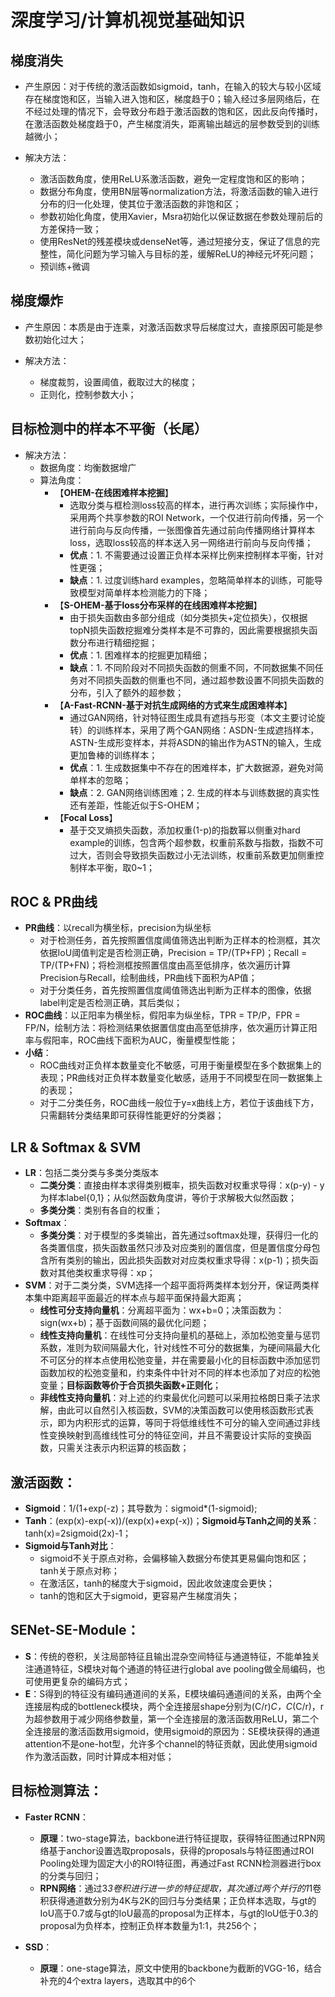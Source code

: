 # 深度学习/计算机视觉基础知识

## 梯度消失

* 产生原因：对于传统的激活函数如sigmoid，tanh，在输入的较大与较小区域存在梯度饱和区，当输入进入饱和区，梯度趋于0；输入经过多层网络后，在不经过处理的情况下，会导致分布趋于激活函数的饱和区，因此反向传播时，在激活函数处梯度趋于0，产生梯度消失，距离输出越远的层参数受到的训练越微小；

* 解决方法：
    * 激活函数角度，使用ReLU系激活函数，避免一定程度饱和区的影响；
    * 数据分布角度，使用BN层等normalization方法，将激活函数的输入进行分布的归一化处理，使其位于激活函数的非饱和区；
    * 参数初始化角度，使用Xavier，Msra初始化以保证数据在参数处理前后的方差保持一致；
    * 使用ResNet的残差模块或denseNet等，通过短接分支，保证了信息的完整性，简化问题为学习输入与目标的差，缓解ReLU的神经元坏死问题；
    * 预训练+微调

## 梯度爆炸

* 产生原因：本质是由于连乘，对激活函数求导后梯度过大，直接原因可能是参数初始化过大；

* 解决方法：
    * 梯度裁剪，设置阈值，截取过大的梯度；
    * 正则化，控制参数大小；

## 目标检测中的样本不平衡（长尾）

* 解决方法：
   * 数据角度：均衡数据增广
   * 算法角度：
      * 【**OHEM-在线困难样本挖掘**】
         * 选取分类与框检测loss较高的样本，进行再次训练；实际操作中，采用两个共享参数的ROI Network，一个仅进行前向传播，另一个进行前向与反向传播，一张图像首先通过前向传播网络计算样本loss，选取loss较高的样本送入另一网络进行前向与反向传播；
         * **优点**：1. 不需要通过设置正负样本采样比例来控制样本平衡，针对性更强；
         * **缺点**：1. 过度训练hard examples，忽略简单样本的训练，可能导致模型对简单样本检测能力的下降；
      * 【**S-OHEM-基于loss分布采样的在线困难样本挖掘**】
         * 由于损失函数由多部分组成（如分类损失+定位损失），仅根据topN损失函数挖掘难分类样本是不可靠的，因此需要根据损失函数分布进行精细挖掘；
         * **优点**：1. 困难样本的挖掘更加精细；
         * **缺点**：1. 不同阶段对不同损失函数的侧重不同，不同数据集不同任务对不同损失函数的侧重也不同，通过超参数设置不同损失函数的分布，引入了额外的超参数；
      * 【**A-Fast-RCNN-基于对抗生成网络的方式来生成困难样本**】
         * 通过GAN网络，针对特征图生成具有遮挡与形变（本文主要讨论旋转）的训练样本，采用了两个GAN网络：ASDN-生成遮挡样本，ASTN-生成形变样本，并将ASDN的输出作为ASTN的输入，生成更加鲁棒的训练样本；
         * **优点**：1. 生成数据集中不存在的困难样本，扩大数据源，避免对简单样本的忽略；
         * **缺点**：2. GAN网络训练困难；2. 生成的样本与训练数据的真实性还有差距，性能近似于S-OHEM；
      * 【**Focal Loss**】
         * 基于交叉熵损失函数，添加权重(1-p)的指数幂以侧重对hard example的训练，包含两个超参数，权重前系数与指数，指数不可过大，否则会导致损失函数过小无法训练，权重前系数更加侧重控制样本平衡，取0~1；

## ROC & PR曲线

* **PR曲线**：以recall为横坐标，precision为纵坐标
   * 对于检测任务，首先按照置信度阈值筛选出判断为正样本的检测框，其次依据IoU阈值判定是否检测正确，Precision = TP/(TP+FP)；Recall = TP/(TP+FN)；将检测框按照置信度由高至低排序，依次遍历计算Precision与Recall，绘制曲线，PR曲线下面积为AP值；
   * 对于分类任务，首先按照置信度阈值筛选出判断为正样本的图像，依据label判定是否检测正确，其后类似；
* **ROC曲线**：以正阳率为横坐标，假阳率为纵坐标，TPR = TP/P，FPR = FP/N，绘制方法：将检测结果依据置信度由高至低排序，依次遍历计算正阳率与假阳率，ROC曲线下面积为AUC，衡量模型性能；
* **小结**：
   * ROC曲线对正负样本数量变化不敏感，可用于衡量模型在多个数据集上的表现；PR曲线对正负样本数量变化敏感，适用于不同模型在同一数据集上的表现；
   * 对于二分类任务，ROC曲线一般位于y=x曲线上方，若位于该曲线下方，只需翻转分类结果即可获得性能更好的分类器；

## LR & Softmax & SVM

* **LR**：包括二类分类与多类分类版本
   * **二类分类**：直接由样本求得类别概率，损失函数对权重求导得：x(p-y) - y为样本label{0,1}；从似然函数角度讲，等价于求解极大似然函数；
   * **多类分类**：类别有各自的权重；
* **Softmax**：
   * **多类分类**：对于模型的多类输出，首先通过softmax处理，获得归一化的各类置信度，损失函数虽然只涉及对应类别的置信度，但是置信度分母包含所有类别的输出，因此损失函数对对应类权重求导得：x(p-1)；损失函数对其他类权重求导得：xp；
* **SVM**：对于二类分类，SVM选择一个超平面将两类样本划分开，保证两类样本集中距离超平面最近的样本点与超平面保持最大距离；
   * **线性可分支持向量机**：分离超平面为：wx+b=0；决策函数为：sign(wx+b)；基于函数间隔的最优化问题；
   * **线性支持向量机**：在线性可分支持向量机的基础上，添加松弛变量与惩罚系数，准则为软间隔最大化，针对线性不可分的数据集，为硬间隔最大化不可区分的样本点使用松弛变量，并在需要最小化的目标函数中添加惩罚函数加权的松弛变量和，约束条件中针对不同的样本也添加了对应的松弛变量；**目标函数等价于合页损失函数+正则化**；
   * **非线性支持向量机**：对上述的约束最优化问题可以采用拉格朗日乘子法求解，由此可以自然引入核函数，SVM的决策函数可以使用核函数形式表示，即为内积形式的运算，等同于将低维线性不可分的输入空间通过非线性变换映射到高维线性可分的特征空间，并且不需要设计实际的变换函数，只需关注表示内积运算的核函数；

## 激活函数：

* **Sigmoid**：1/(1+exp(-z)；其导数为：sigmoid\*(1-sigmoid);
* **Tanh**：(exp(x)-exp(-x))/(exp(x)+exp(-x))；**Sigmoid与Tanh之间的关系**：tanh(x)=2sigmoid(2x)-1；
* **Sigmoid与Tanh对比**：
   * sigmoid不关于原点对称，会偏移输入数据分布使其更易偏向饱和区；tanh关于原点对称；
   * 在激活区，tanh的梯度大于sigmoid，因此收敛速度会更快；
   * tanh的饱和区大于sigmoid，更容易产生梯度消失；

## SENet-SE-Module：

* **S**：传统的卷积，关注局部特征且输出混杂空间特征与通道特征，不能单独关注通道特征，S模块对每个通道的特征进行global ave pooling做全局编码，也可使用更复杂的编码方式；
* **E**：S得到的特征没有编码通道间的关系，E模块编码通道间的关系，由两个全连接层构成的bottleneck模块，两个全连接层shape分别为(C/r)*C，C*(C/r)，r为超参数用于减少网络参数量，第一个全连接层的激活函数用ReLU，第二个全连接层的激活函数用sigmoid，使用sigmoid的原因为：SE模块获得的通道attention不是one-hot型，允许多个channel的特征贡献，因此使用sigmoid作为激活函数，同时计算成本相对低；

## 目标检测算法：

* **Faster RCNN**：
   * **原理**：two-stage算法，backbone进行特征提取，获得特征图通过RPN网络基于anchor设置选取proposals，获得的proposals与特征图通过ROI Pooling处理为固定大小的ROI特征图，再通过Fast RCNN检测器进行box的分类与回归；
   * **RPN网络**：通过3*3卷积进行进一步的特征提取，其次通过两个并行的1*1卷积获得通道数分别为4K与2K的回归与分类结果；正负样本选取，与gt的IoU高于0.7或与gt的IoU最高的proposal为正样本，与gt的IoU低于0.3的proposal为负样本，控制正负样本数量为1:1，共256个；

* **SSD**：
   * **原理**：one-stage算法，原文中使用的backbone为截断的VGG-16，结合补充的4个extra layers，选取其中的6个
